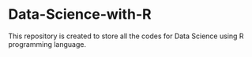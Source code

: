 # Data-Science-with-R
This repository is created to store all the codes for Data Science using R programming language.
